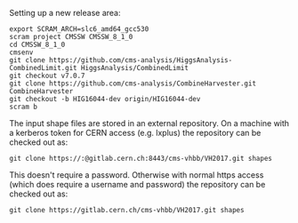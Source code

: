Setting up a new release area:

    export SCRAM_ARCH=slc6_amd64_gcc530
    scram project CMSSW CMSSW_8_1_0
    cd CMSSW_8_1_0
    cmsenv
    git clone https://github.com/cms-analysis/HiggsAnalysis-CombinedLimit.git HiggsAnalysis/CombinedLimit
    git checkout v7.0.7
    git clone https://github.com/cms-analysis/CombineHarvester.git CombineHarvester
    git checkout -b HIG16044-dev origin/HIG16044-dev
    scram b

The input shape files are stored in an external repository. On a machine with a kerberos token for CERN access (e.g. lxplus) the repository can be checked out as:

`git clone https://:@gitlab.cern.ch:8443/cms-vhbb/VH2017.git shapes`

This doesn't require a password. Otherwise with normal https access (which does require a username and password) the repository can be checked out as:

`git clone https://gitlab.cern.ch/cms-vhbb/VH2017.git shapes`
